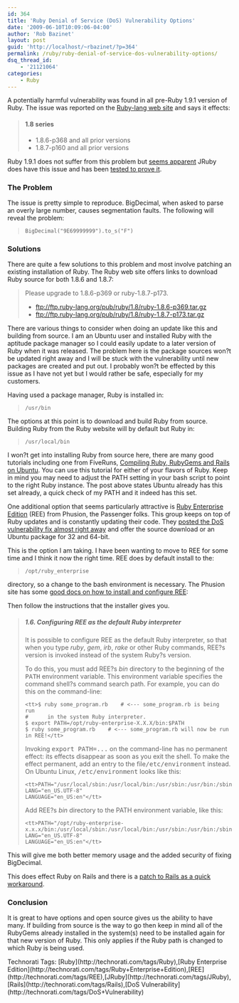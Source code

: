 ```yaml
---
id: 364
title: 'Ruby Denial of Service (DoS) Vulnerability Options'
date: '2009-06-10T10:09:06-04:00'
author: 'Rob Bazinet'
layout: post
guid: 'http://localhost/~rbazinet/?p=364'
permalink: /ruby/ruby-denial-of-service-dos-vulnerability-options/
dsq_thread_id:
    - '21121064'
categories:
    - Ruby
---
```


A potentially harmful vulnerability was found in all pre-Ruby 1.9.1 version of Ruby. The issue was reported on the [Ruby-lang web site](http://www.ruby-lang.org/en/news/2009/06/09/dos-vulnerability-in-bigdecimal/) and says it effects:

> #### **1.8 series**
> 
> - 1.8.6-p368 and all prior versions
> - 1.8.7-p160 and all prior versions

Ruby 1.9.1 does not suffer from this problem but [seems apparent](http://jira.codehaus.org/browse/JRUBY-3744) JRuby does have this issue and has been [tested to prove it](http://gist.github.com/126922).

### The Problem

The issue is pretty simple to reproduce. BigDecimal, when asked to parse an overly large number, causes segmentation faults. The following will reveal the problem:

> ```
> BigDecimal("9E69999999").to_s("F")
> ```

### Solutions

There are quite a few solutions to this problem and most involve patching an existing installation of Ruby. The Ruby web site offers links to download Ruby source for both 1.8.6 and 1.8.7:

> Please upgrade to 1.8.6-p369 or ruby-1.8.7-p173.
> 
> - <ftp://ftp.ruby-lang.org/pub/ruby/1.8/ruby-1.8.6-p369.tar.gz>
> - <ftp://ftp.ruby-lang.org/pub/ruby/1.8/ruby-1.8.7-p173.tar.gz>

There are various things to consider when doing an update like this and building from source. I am an Ubuntu user and installed Ruby with the aptitude package manager so I could easily update to a later version of Ruby when it was released. The problem here is the package sources won?t be updated right away and I will be stuck with the vulnerability until new packages are created and put out. I probably won?t be effected by this issue as I have not yet but I would rather be safe, especially for my customers.

Having used a package manager, Ruby is installed in:

> ```
> /usr/bin
> ```

The options at this point is to download and build Ruby from source. Building Ruby from the Ruby website will by default but Ruby in:

> ```
> /usr/local/bin
> ```

I won?t get into installing Ruby from source here, there are many good tutorials including one from FiveRuns, [Compiling Ruby, RubyGems and Rails on Ubuntu](http://blog.fiveruns.com/2008/3/3/compiling-ruby-rubygems-and-rails-on-ubuntu). You can use this tutorial for either of your flavors of Ruby. Keep in mind you may need to adjust the PATH setting in your bash script to point to the right Ruby instance. The post above states Ubuntu already has this set already, a quick check of my PATH and it indeed has this set.

One additional option that seems particularly attractive is [Ruby Enterprise Edition](http://www.rubyenterpriseedition.com/index.html) (REE) from Phusion, the Passenger folks. This group keeps on top of Ruby updates and is constantly updating their code. They [posted the DoS vulnerability fix almost right away](http://blog.phusion.nl/2009/06/10/ruby-enterprise-edition-186-20090610-released-fixes-bigdecimal-dos-vulnerability/) and offer the source download or an Ubuntu package for 32 and 64-bit.

This is the option I am taking. I have been wanting to move to REE for some time and I think it now the right time. REE does by default install to the:

> ```
> /opt/ruby_enterprise
> ```

directory, so a change to the bash environment is necessary. The Phusion site has some [good docs on how to install and configure REE](http://www.rubyenterpriseedition.com/documentation.html):

Then follow the instructions that the installer gives you.

> ##### 1.6. Configuring REE as the default Ruby interpreter
> 
> It is possible to configure REE as the default Ruby interpreter, so that when you type *ruby*, *gem*, *irb*, *rake* or other Ruby commands, REE?s version is invoked instead of the system Ruby?s version.
> 
> To do this, you must add REE?s *bin* directory to the beginning of the <tt>PATH</tt> environment variable. This environment variable specifies the command shell?s command search path. For example, you can do this on the command-line:
> 
> ```
> <tt>$ ruby some_program.rb    # <--- some_program.rb is being run
> #      in the system Ruby interpreter.
> $ export PATH=/opt/ruby-enterprise-X.X.X/bin:$PATH
> $ ruby some_program.rb    # <--- some_program.rb will now be run in REE!</tt>
> ```
> 
> Invoking <tt>export PATH=...</tt> on the command-line has no permanent effect: its effects disappear as soon as you exit the shell. To make the effect permanent, add an entry to the file<tt>/etc/environment</tt> instead. On Ubuntu Linux, <tt>/etc/environment</tt> looks like this:
> 
> ```
> <tt>PATH="/usr/local/sbin:/usr/local/bin:/usr/sbin:/usr/bin:/sbin:/bin:/usr/games"
> LANG="en_US.UTF-8"
> LANGUAGE="en_US:en"</tt>
> ```
> 
> Add REE?s *bin* directory to the PATH environment variable, like this:
> 
> ```
> <tt>PATH="/opt/ruby-enterprise-x.x.x/bin:/usr/local/sbin:/usr/local/bin:/usr/sbin:/usr/bin:/sbin:/bin:/usr/games"
> LANG="en_US.UTF-8"
> LANGUAGE="en_US:en"</tt>
> ```

This will give me both better memory usage and the added security of fixing BigDecimal.

This does effect Ruby on Rails and there is a [patch to Rails as a quick workaround](http://weblog.rubyonrails.org/2009/6/10/dos-vulnerability-in-ruby).

### Conclusion

It is great to have options and open source gives us the ability to have many. If building from source is the way to go then keep in mind all of the RubyGems already installed in the system(s) need to be installed again for that new version of Ruby. This only applies if the Ruby path is changed to which Ruby is being used.

<div class="wlWriterEditableSmartContent" id="scid:0767317B-992E-4b12-91E0-4F059A8CECA8:0be621ba-8819-4e1c-96eb-e3c4e5639921" style="padding-bottom: 0px; margin: 0px; padding-left: 0px; padding-right: 0px; display: inline; float: none; padding-top: 0px">Technorati Tags: [Ruby](http://technorati.com/tags/Ruby),[Ruby Enterprise Edition](http://technorati.com/tags/Ruby+Enterprise+Edition),[REE](http://technorati.com/tags/REE),[JRuby](http://technorati.com/tags/JRuby),[Rails](http://technorati.com/tags/Rails),[DoS Vulnerability](http://technorati.com/tags/DoS+Vulnerability)</div>